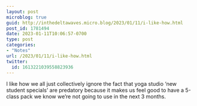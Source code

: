 ```yaml
---
layout: post
microblog: true
guid: http://inthedeltawaves.micro.blog/2023/01/11/i-like-how.html
post_id: 1781494
date: 2023-01-11T10:06:57-0700
type: post
categories:
- "Notes"
url: /2023/01/11/i-like-how.html
twitter:
  id: 1613221039558823936
---
```

<p>I like how we all just collectively ignore the fact that yoga studio ‘new student specials’ are predatory because it makes us feel good to have a 5-class pack we know we’re not going to use in the next 3 months.</p>
